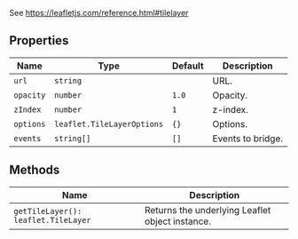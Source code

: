 See https://leafletjs.com/reference.html#tilelayer

## Properties

| Name      | Type                       | Default | Description       |
|-----------|----------------------------|---------|-------------------|
| `url`     | `string`                   |         | URL.              |
| `opacity` | `number`                   | `1.0`   | Opacity.          |
| `zIndex`  | `number`                   | `1`     | z-index.          |
| `options` | `leaflet.TileLayerOptions` | `{}`    | Options.          |
| `events`  | `string[]`                 | `[]`    | Events to bridge. |

## Methods

| Name                                | Description                                     |
|-------------------------------------|-------------------------------------------------|
| `getTileLayer(): leaflet.TileLayer` | Returns the underlying Leaflet object instance. |
